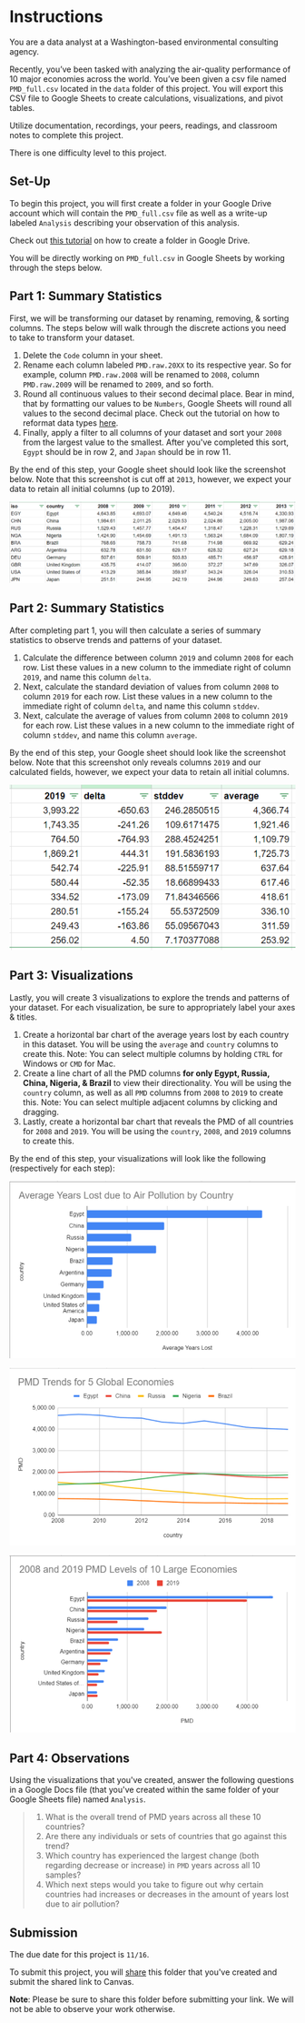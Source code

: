 # Instructions

You are a data analyst at a Washington-based environmental consulting agency.

Recently, you’ve been tasked with analyzing the air-quality performance of 10 major economies across the world. You’ve been given a csv file named `PMD_full.csv` located in the `data` folder of this project. You will export this CSV file to Google Sheets to create calculations, visualizations, and pivot tables.

Utilize documentation, recordings, your peers, readings, and classroom notes to complete this project.

There is one difficulty level to this project. 

## Set-Up

To begin this project, you will first create a folder in your Google Drive account which will contain the `PMD_full.csv` file as well as a write-up labeled `Analysis` describing your observation of this analysis.

Check out [this tutorial](https://support.google.com/drive/answer/2375091?hl=en&co=GENIE.Platform%3DDesktop) on how to create a folder in Google Drive. 

You will be directly working on `PMD_full.csv` in Google Sheets by working through the steps below. 
 
## Part 1: Summary Statistics

First, we will be transforming our dataset by renaming, removing, & sorting columns. The steps below will walk through the discrete actions you need to take to transform your dataset.

1. Delete the `Code` column in your sheet.
2. Rename each column labeled `PMD.raw.20XX` to its respective year. So for example, column `PMD.raw.2008` will be renamed to `2008`, column `PMD.raw.2009` will be renamed to `2009`, and so forth. 
3. Round all continuous values to their second decimal place. Bear in mind, that by formatting our values to be `Numbers`, Google Sheets will round all values to the second decimal place. Check out the tutorial on how to reformat data types [here](https://support.google.com/docs/answer/56470?hl=en&co=GENIE.Platform%3DDesktop). 
4. Finally, apply a filter to all columns of your dataset and sort your `2008` from the largest value to the smallest. After you've completed this sort, `Egypt` should be in row 2, and `Japan` should be in row 11.

By the end of this step, your Google sheet should look like the screenshot below. Note that this screenshot is cut off at `2013`, however, we expect your data to retain all initial columns (up to 2019). 

![part1](images/part1.png)

## Part 2: Summary Statistics

After completing part 1, you will then calculate a series of summary statistics to observe trends and patterns of your dataset.

1. Calculate the difference between column `2019` and column `2008` for each row. List these values in a new column to the immediate right of column `2019`, and name this column `delta`.
2. Next, calculate the standard deviation of values from column `2008` to column `2019` for each row. List these values in a new column to the immediate right of column `delta`, and name this column `stddev`.
3. Next, calculate the average of values from column `2008` to column `2019` for each row. List these values in a new column to the immediate right of column `stddev`, and name this column `average`.

By the end of this step, your Google sheet should look like the screenshot below. Note that this screenshot only reveals columns `2019` and our calculated fields, however, we expect your data to retain all initial columns. 

![part2](images/part2.png)

## Part 3: Visualizations

Lastly, you will create 3 visualizations to explore the trends and patterns of your dataset. For each visualization, be sure to appropriately label your axes & titles.

1. Create a horizontal bar chart of the average years lost by each country in this dataset. You will be using the `average` and `country` columns to create this. Note: You can select multiple columns by holding `CTRL` for Windows or `CMD` for Mac.
2. Create a line chart of all the PMD columns **for only Egypt, Russia, China, Nigeria, & Brazil** to view their directionality. You will be using the `country` column, as well as all `PMD` columns from `2008` to `2019` to create this. Note: You can select multiple adjacent columns by clicking and dragging.
3. Lastly, create a horizontal bar chart that reveals the PMD of all countries for `2008` and `2019`. You will be using the  `country`, `2008`, and `2019` columns to create this.

By the end of this step, your visualizations will look like the following (respectively for each step):

![bar1](images/bar1.png)  

![line1](images/line1.png)

![bar2](images/bar2.png)

## Part 4: Observations

Using the visualizations that you've created, answer the following questions in a Google Docs file (that you've created within the same folder of your Google Sheets file) named `Analysis`. 

> 1. What is the overall trend of PMD years across all these 10 countries?
> 2. Are there any individuals or sets of countries that go against this trend? 
> 3. Which country has experienced the largest change (both regarding decrease or increase) in `PMD` years across all 10 samples?
> 4. Which next steps would you take to figure out why certain countries had increases or decreases in the amount of years lost due to air pollution?

## Submission

The due date for this project is `11/16`.

To submit this project, you will [share](https://support.google.com/drive/answer/7166529?hl=en&co=GENIE.Platform%3DDesktop) this folder that you've created and submit the shared link to Canvas.

**Note**: Please be sure to share this folder before submitting your link. We will not be able to observe your work otherwise.